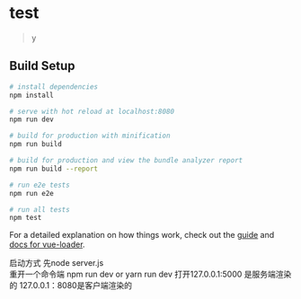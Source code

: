 # test

> y

## Build Setup

``` bash
# install dependencies
npm install

# serve with hot reload at localhost:8080
npm run dev

# build for production with minification
npm run build

# build for production and view the bundle analyzer report
npm run build --report

# run e2e tests
npm run e2e

# run all tests
npm test
```

For a detailed explanation on how things work, check out the [guide](http://vuejs-templates.github.io/webpack/) and [docs for vue-loader](http://vuejs.github.io/vue-loader).

启动方式 先node server.js  
重开一个命令端  npm run dev or yarn run dev 
打开127.0.0.1:5000
是服务端渲染的
127.0.0.1：8080是客户端渲染的